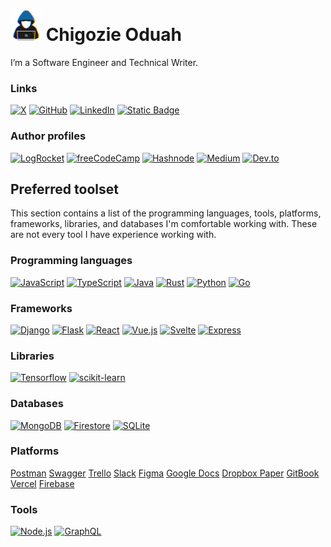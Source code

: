 # <picture><img src = "./about_me.gif" width = 50px></picture> Chigozie Oduah
I’m a Software Engineer and Technical Writer.

### Links
[![X](https://img.shields.io/badge/x-GhoulKingR-000000?style=for-the-badge&logo=x&logoColor=white)](https://x.com/GhoulKingR)
[![GitHub](https://img.shields.io/badge/GitHub-GhoulKingR-181717?style=for-the-badge&logo=GitHub&logoColor=white)](https://github.com/GhoulKingR)
[![LinkedIn](https://img.shields.io/badge/LinkedIn-Chigozie%20Oduah-0A66C2?style=for-the-badge&logo=Linkedin&logoColor=white)](https://www.linkedin.com/in/chigozie-o)
[![Static Badge](https://img.shields.io/badge/Gmail-oduahchigozie46%40gmail.com-EA4335?style=for-the-badge&logo=gmail&logoColor=white)](mailto:oduahchigzie46@gmail.com)

### Author profiles
[![LogRocket](https://img.shields.io/badge/logrocket-rgb(112%2C%2076%2C%20182)?style=for-the-badge)](https://blog.logrocket.com/author/oduahchigozie/)
[![freeCodeCamp](https://img.shields.io/badge/freeCodeCamp-0A0A23?style=for-the-badge&logo=freecodecamp&logoColor=white)](https://www.freecodecamp.org/news/author/chigozie/)
[![Hashnode](https://img.shields.io/badge/Hashnode-2962FF?style=for-the-badge&logo=hashnode&logoColor=white)](https://ghoulkingr.hashnode.dev/)
[![Medium](https://img.shields.io/badge/Medium-000000?style=for-the-badge&logo=medium&logoColor=white)](https://medium.com/@GhoulKingR)
[![Dev.to](https://img.shields.io/badge/Dev.to-0A0A0A?style=for-the-badge&logo=devdotto&logoColor=white)](https://dev.to/ghoulkingr)

## Preferred toolset

This section contains a list of the programming languages, tools, platforms, frameworks, libraries, and databases I'm comfortable working with. These are not every tool I have experience working with.

### Programming languages
[![JavaScript](https://img.shields.io/badge/javascript-F7DF1E?style=for-the-badge&logo=javascript&logoColor=black)](https://www.javascript.com)
[![TypeScript](https://img.shields.io/badge/Typescript-3178C6?style=for-the-badge&logo=typescript&logoColor=white)](https://www.typescriptlang.org)
[![Java](https://img.shields.io/badge/java-437291?style=for-the-badge&logo=openjdk&logoColor=white)](https://www.java.com/en/)
[![Rust](https://img.shields.io/badge/rust-000000?style=for-the-badge&logo=rust&logoColor=white)](https://www.rust-lang.org)
[![Python](https://img.shields.io/badge/python-3776AB?style=for-the-badge&logo=python&logoColor=white)](https://www.python.org)
[![Go](https://img.shields.io/badge/go-00ADD8?style=for-the-badge&logo=go&logoColor=white)](https://go.dev)

### Frameworks
[![Django](https://img.shields.io/badge/Django-092E20?style=for-the-badge&logo=Django&logoColor=white)](https://www.djangoproject.com)
[![Flask](https://img.shields.io/badge/flask-000000?style=for-the-badge&logo=flask&logoColor=white)](https://flask.palletsprojects.com/en/3.0.x/)
[![React](https://img.shields.io/badge/react-61DAFB?style=for-the-badge&logo=react&logoColor=black)](https://react.dev)
[![Vue.js](https://img.shields.io/badge/Vue.js-4FC08D?style=for-the-badge&logo=Vuedotjs&logoColor=white)](https://vuejs.org)
[![Svelte](https://img.shields.io/badge/Svelte-FF3E00?style=for-the-badge&logo=Svelte&logoColor=white)](https://svelte.dev)
[![Express](https://img.shields.io/badge/Express-000000?style=for-the-badge&logo=Express&logoColor=white)](https://expressjs.com)

### Libraries
[![Tensorflow](https://img.shields.io/badge/Tensorflow-FF6F00?style=for-the-badge&logo=tensorflow&logoColor=white)](https://www.tensorflow.org)
[![scikit-learn](https://img.shields.io/badge/scikit--learn-F7931E?style=for-the-badge&logo=scikit-learn&logoColor=white)](https://scikit-learn.org/stable/)

### Databases
[![MongoDB](https://img.shields.io/badge/Mongodb-47A248?style=for-the-badge&logo=Mongodb&logoColor=white)](https://www.mongodb.com)
[![Firestore](https://img.shields.io/badge/Firestore-FFCA28?style=for-the-badge&logo=firebase&logoColor=black)](https://firebase.google.com/docs/firestore)
[![SQLite](https://img.shields.io/badge/SQLite-003B57?style=for-the-badge&logo=SQLite&logoColor=white)](https://www.sqlite.org/index.html)

### Platforms
[Postman](https://www.postman.com)
[Swagger](https://swagger.io)
[Trello](https://trello.com)
[Slack](https://slack.com)
[Figma](https://www.figma.com/login)
[Google Docs](https://www.google.com/docs/about/)
[Dropbox Paper](https://www.dropbox.com/paper/home?role=personal)
[GitBook](https://www.gitbook.com)
[Vercel](https://vercel.com)
[Firebase]()

### Tools
[![Node.js](https://img.shields.io/badge/Node.js-339933?style=for-the-badge&logo=nodedotjs&logoColor=white)](https://nodejs.org)
[![GraphQL](https://img.shields.io/badge/GraphQL-E10098?style=for-the-badge&logo=GraphQl&logoColor=white)](https://graphql.org)
